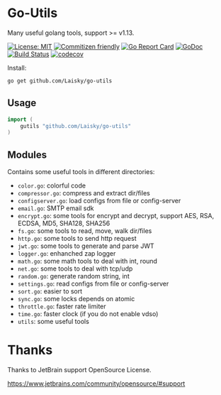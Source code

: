 # Go-Utils

Many useful golang tools, support >= v1.13.

[![License: MIT](https://img.shields.io/badge/License-MIT-yellow.svg)](https://opensource.org/licenses/MIT)
[![Commitizen friendly](https://img.shields.io/badge/commitizen-friendly-brightgreen.svg)](http://commitizen.github.io/cz-cli/)
[![Go Report Card](https://goreportcard.com/badge/github.com/Laisky/go-utils)](https://goreportcard.com/report/github.com/Laisky/go-utils)
[![GoDoc](https://godoc.org/github.com/Laisky/go-utils?status.svg)](https://pkg.go.dev/github.com/Laisky/go-utils?tab=doc)
[![Build Status](https://travis-ci.com/Laisky/go-utils.svg?branch=master)](https://travis-ci.com/Laisky/go-utils)
[![codecov](https://codecov.io/gh/Laisky/go-utils/branch/master/graph/badge.svg)](https://codecov.io/gh/Laisky/go-utils)

Install:

```sh
go get github.com/Laisky/go-utils
```

## Usage

```go
import (
    gutils "github.com/Laisky/go-utils"
)
```


## Modules

Contains some useful tools in different directories:

* `color.go`: colorful code
* `compressor.go`: compress and extract dir/files
* `configserver.go`: load configs from file or config-server
* `email.go`: SMTP email sdk
* `encrypt.go`: some tools for encrypt and decrypt,
                support AES, RSA, ECDSA, MD5, SHA128, SHA256
* `fs.go`: some tools to read, move, walk dir/files
* `http.go`: some tools to send http request
* `jwt.go`: some tools to generate and parse JWT
* `logger.go`: enhanched zap logger
* `math.go`: some math tools to deal with int, round
* `net.go`: some tools to deal with tcp/udp
* `random.go`: generate random string, int
* `settings.go`: read configs from file or config-server
* `sort.go`: easier to sort
* `sync.go`: some locks depends on atomic
* `throttle.go`: faster rate limiter
* `time.go`: faster clock (if you do not enable vdso)
* `utils`: some useful tools


# Thanks

Thanks to JetBrain support OpenSource License.

<https://www.jetbrains.com/community/opensource/#support>
